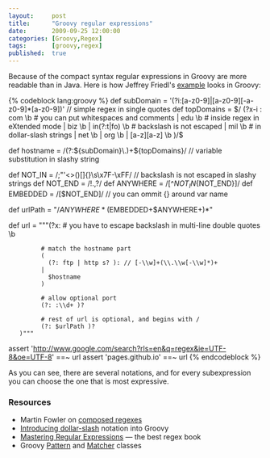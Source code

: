 ```yaml
---
layout:     post
title:      "Groovy regular expressions"
date:       2009-09-25 12:00:00
categories: [Groovy,Regex]
tags:       [groovy,regex]
published:  true
---
```


Because of the compact syntax regular expressions in Groovy are more readable than in Java. Here is how Jeffrey Friedl's [example][1] looks in Groovy:

{% codeblock lang:groovy %}
def subDomain  = '(?i:[a-z0-9]|[a-z0-9][-a-z0-9]*[a-z0-9])' // simple regex in single quotes
def topDomains = $/
    (?x-i : com         \b     # you can put whitespaces and comments
          | edu         \b     # inside regex in eXtended mode
          | biz         \b
          | in(?:t|fo)  \b     # backslash is not escaped
          | mil         \b     # in dollar-slash strings
          | net         \b
          | org         \b
          | [a-z][a-z]  \b
    )/$

def hostname = /(?:${subDomain}\.)+${topDomains}/  // variable substitution in slashy string

def NOT_IN   = /;\"'<>()\[\]{}\s\x7F-\xFF/     // backslash is not escaped in slashy strings
def NOT_END  = /!.,?/
def ANYWHERE = /[^${NOT_IN}${NOT_END}]/
def EMBEDDED = /[$NOT_END]/                        // you can ommit {} around var name

def urlPath  = "/$ANYWHERE*($EMBEDDED+$ANYWHERE+)*"

def url =
    """(?x:
             # you have to escape backslash in multi-line double quotes
             \\b

             # match the hostname part
             (
               (?: ftp | http s? ): // [-\\w]+(\\.\\w[-\\w]*)+
             |
               $hostname
             )

             # allow optional port
             (?: :\\d+ )?

             # rest of url is optional, and begins with /
             (?: $urlPath )?
       )"""

assert 'http://www.google.com/search?rls=en&q=regex&ie=UTF-8&oe=UTF-8' ==~ url
assert 'pages.github.io' ==~ url
{% endcodeblock %}

As you can see, there are several notations, and for every subexpression you can choose the one that is most expressive.

### Resources

- Martin Fowler on [composed regexes][2]
- [Introducing dollar-slash][3] notation into Groovy
- [Mastering Regular Expressions][4] — the best regex book
- Groovy [Pattern][5] and [Matcher][6] classes


[1]: http://regex.info/listing.cgi?ed=3&p=208
[2]: http://martinfowler.com/bliki/ComposedRegex.html
[3]: http://jira.codehaus.org/browse/GROOVY-2701
[4]: http://regex.info/
[5]: http://mrhaki.blogspot.com/2009/09/groovy-goodness-using-regular.html
[6]: http://mrhaki.blogspot.com/2009/09/groovy-goodness-matchers-for-regular.html
